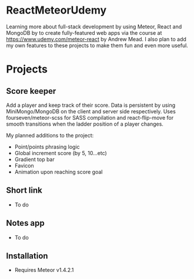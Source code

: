 # ReactMeteorUdemy
Learning more about full-stack development by using Meteor, React and MongoDB by to create fully-featured web apps via the course at https://www.udemy.com/meteor-react by Andrew Mead.  I also plan to add my own features to these projects to make them fun and even more useful.   

# Projects
## Score keeper
Add a player and keep track of their score.  Data is persistent by using MiniMongo/MongoDB on the client and server side respectively.  Uses fourseven/meteor-scss for SASS compilation and react-flip-move for smooth transitions when the ladder position of a player changes.

My planned additions to the project:
- Point/points phrasing logic
- Global increment score (by 5, 10...etc)
- Gradient top bar
- Favicon
- Animation upon reaching score goal

## Short link
- To do

## Notes app
- To do

## Installation
- Requires Meteor v1.4.2.1
